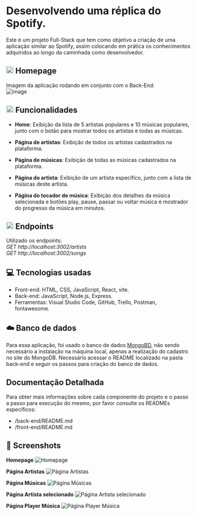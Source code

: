 # Desenvolvendo uma réplica do Spotify.
Este é um projeto Full-Stack que tem como objetivo a criação de uma aplicação similar ao Spotify, assim colocando em prática os conhecimentos adquiridos ao longo da caminhada como desenvolvedor.  

## <img src="https://cdn-icons-png.flaticon.com/128/3388/3388815.png" width="20px"> Homepage
Imagem da aplicação rodando em conjunto com o Back-End: <br/>
![image](./src/assets/images/HomeSpotify.png)

## <img src="https://cdn-icons-png.flaticon.com/128/9020/9020651.png" width="20px"> Funcionalidades

- **Home**: Exibição da lista de 5 artistas populares e 10 músicas populares, junto com o botão para mostrar todos os artistas e todas as músicas.

- **Página de artistas**: Exibição de todos os artistas cadastrados na plataforma.

- **Página de músicas**: Exibição de todas as músicas cadastrados na plataforma.

- **Página do artista**: Exibição de um artista específico, junto com a lista de músicas deste artista.

- **Página do tocador de música**: Exibição dos detalhes da música selecionada e botões play, pause, passar ou voltar música e mostrador do progresso da música em minutos.

## <img src="https://cdn-icons-png.flaticon.com/128/15435/15435224.png" width="20px"> Endpoints
Utilizado os endpoints: <br/>
*GET http://localhost:3002/artists* <br/>
*GET http://localhost:3002/songs*

## 💻 Tecnologias usadas
* Front-end: HTML, CSS, JavaScript, React, vite. <br/>
* Back-end: JavaScript, Node.js, Express. <br/>
* Ferramentas: Visual Studio Code, GitHub, Trello, Postman, fontawesome.

## ☁️ Banco de dados    
 Para essa aplicação, foi usado o banco de dados [MongoBD](https://www.mongodb.com/pt-br), não sendo necessário a instalação na máquina local, apenas a realização do cadastro no site do MongoDB. Necessário acessar o README localizado na pasta back-end e seguir os passos para criação do banco de dados.

## Documentação Detalhada
Para obter mais informações sobre cada componente do projeto e o passo a passo para execução do mesmo, por favor consulte os READMEs específicos:

- /back-end/README.md
- /front-end/README.md


## 📸 Screenshots
**Homepage**
![Homepage](./src/assets/images/HomeSpotify.png) 

**Página Artistas**
![Página Artistas](./src/assets/images/pagina-artistas.png)

**Página Músicas**
![Página Músicas](./src/assets/images/pagina-musicas.png)

**Página Artista selecionado**
![Página Artista selecionado](./src/assets/images/pagina-artista-especifico.png)

**Página Player Música**
![Página Player Música](./src/assets/images/tela-musica.png)